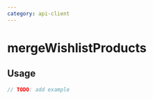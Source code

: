 ```yaml
---
category: api-client
---
```


# mergeWishlistProducts

<!-- PLACEHOLDER_DESCRIPTION -->

## Usage

```ts
// TODO: add example
```
